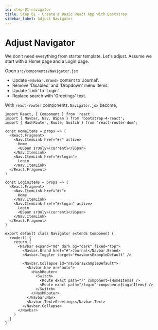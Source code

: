 ```yaml
---
id: step-01-navigator
title: Step 01 - Create a Basic React App with Bootstrap
sidebar_label: Adjust Navigator
---
```


# Adjust Navigator

We don't need everything from starter template. Let's adjust. Assume we start with a Home page and a Login page.

Open `src/components/Navigator.jsx`

* Update `<Navbar.Brand>` content to 'Journal'.
* Remove 'Disabled' and 'Dropdown' menu items.
* Update 'Link' to 'Login'.
* Replace search with 'Greetings' text.

With `react-router` components. `Navigator.jsx` become,

```
import React, { Component } from 'react';
import { Navbar, Nav, BSpan } from 'bootstrap-4-react';
import { HashRouter, Route, Switch } from 'react-router-dom';

const HomeItems = props => (
  <React.Fragment>
    <Nav.ItemLink href="#/" active>
      Home
      <BSpan srOnly>(current}</BSpan>
    </Nav.ItemLink>
    <Nav.ItemLink href="#/login">
      Login
    </Nav.ItemLink>
  </React.Fragment>
)

const LoginItems = props => (
  <React.Fragment>
    <Nav.ItemLink href="#/">
      Home
    </Nav.ItemLink>
    <Nav.ItemLink href="#/login" active>
      Login
      <BSpan srOnly>(current}</BSpan>
    </Nav.ItemLink>
  </React.Fragment>
)

export default class Navigator extends Component {
  render() {
    return (
      <Navbar expand="md" dark bg="dark" fixed="top">
        <Navbar.Brand href="#">Journal</Navbar.Brand>
        <Navbar.Toggler target="#navbarsExampleDefault" />

        <Navbar.Collapse id="navbarsExampleDefault">
          <Navbar.Nav mr="auto">
            <HashRouter>
              <Switch>
                <Route exact path="/" component={HomeItems} />
                <Route exact path="/login" component={LoginItems} />
              </Switch>
            </HashRouter>
          </Navbar.Nav>
          <Navbar.Text>Greetings</Navbar.Text>
        </Navbar.Collapse>
      </Navbar>
    )
  }
}
```

